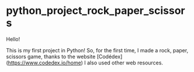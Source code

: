 # python_project_rock_paper_scissors

Hello! 

This is my first project in Python! So, for the first time, I made a rock, paper, scissors game, thanks to the website [Codédex] (https://www.codedex.io/home) 
I also used other web resources. 



